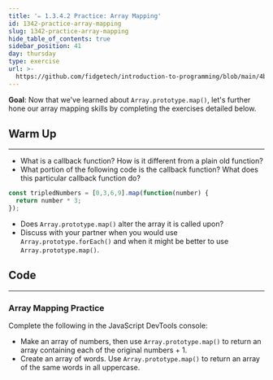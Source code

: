 ```yaml
---
title: '✏️ 1.3.4.2 Practice: Array Mapping'
id: 1342-practice-array-mapping
slug: 1342-practice-array-mapping
hide_table_of_contents: true
sidebar_position: 41
day: thursday
type: exercise
url: >-
  https://github.com/fidgetech/introduction-to-programming/blob/main/4b_classwork_practice_array_mapping.md
---
```


**Goal**:  Now that we've learned about `Array.prototype.map()`, let's further hone our array mapping skills by completing the exercises detailed below.

## Warm Up
<hr />

* What is a callback function? How is it different from a plain old function?
* What portion of the following code is the callback function? What does this particular callback function do?

```javascript
const tripledNumbers = [0,3,6,9].map(function(number) {
  return number * 3;
});
```

* Does `Array.prototype.map()` alter the array it is called upon?
* Discuss with your partner when you would use `Array.prototype.forEach()` and when it might be better to use `Array.prototype.map()`.

## Code
---

### Array Mapping Practice

Complete the following in the JavaScript DevTools console:

* Make an array of numbers, then use `Array.prototype.map()` to return an array containing each of the original numbers + 1.
* Create an array of words. Use `Array.prototype.map()` to return an array of the same words in all uppercase.